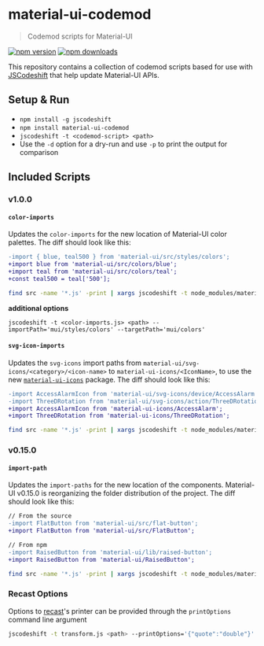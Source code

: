 # material-ui-codemod

> Codemod scripts for Material-UI

[![npm version](https://img.shields.io/npm/v/material-ui-codemod.svg?style=flat-square)](https://www.npmjs.com/package/material-ui-codemod)
[![npm downloads](https://img.shields.io/npm/dm/material-ui-codemod.svg?style=flat-square)](https://www.npmjs.com/package/material-ui-codemod)

This repository contains a collection of codemod scripts based for use with
[JSCodeshift](https://github.com/facebook/jscodeshift) that help update Material-UI
APIs.

## Setup & Run

- `npm install -g jscodeshift`
- `npm install material-ui-codemod`
- `jscodeshift -t <codemod-script> <path>`
- Use the `-d` option for a dry-run and use `-p` to print the output
  for comparison

## Included Scripts

### v1.0.0

#### `color-imports`

Updates the `color-imports` for the new location of Material-UI color palettes.
The diff should look like this:

```diff
-import { blue, teal500 } from 'material-ui/src/styles/colors';
+import blue from 'material-ui/src/colors/blue';
+import teal from 'material-ui/src/colors/teal';
+const teal500 = teal['500'];
```

```sh
find src -name '*.js' -print | xargs jscodeshift -t node_modules/material-ui-codemod/lib/v1.0.0/color-imports.js
```

**additional options**
```
jscodeshift -t <color-imports.js> <path> --importPath='mui/styles/colors' --targetPath='mui/colors'
```

#### `svg-icon-imports`

Updates the `svg-icons` import paths from `material-ui/svg-icons/<category>/<icon-name>` to `material-ui-icons/<IconName>`, to use the new [`material-ui-icons`](https://github.com/mui-org/material-ui/tree/v1-beta/packages/material-ui-icons) package.
The diff should look like this:

```diff
-import AccessAlarmIcon from 'material-ui/svg-icons/device/AccessAlarm';
-import ThreeDRotation from 'material-ui/svg-icons/action/ThreeDRotation';
+import AccessAlarmIcon from 'material-ui-icons/AccessAlarm';
+import ThreeDRotation from 'material-ui-icons/ThreeDRotation';
```

```sh
find src -name '*.js' -print | xargs jscodeshift -t node_modules/material-ui-codemod/lib/v1.0.0/svg-icon-imports.js
```

### v0.15.0

#### `import-path`

Updates the `import-paths` for the new location of the components.
Material-UI v0.15.0 is reorganizing the folder distribution of the project.
The diff should look like this:

```diff
// From the source
-import FlatButton from 'material-ui/src/flat-button';
+import FlatButton from 'material-ui/src/FlatButton';

// From npm
-import RaisedButton from 'material-ui/lib/raised-button';
+import RaisedButton from 'material-ui/RaisedButton';
```

```sh
find src -name '*.js' -print | xargs jscodeshift -t node_modules/material-ui-codemod/lib/v0.15.0/import-path.js
```

### Recast Options

Options to [recast](https://github.com/benjamn/recast)'s printer can be provided
through the `printOptions` command line argument

```sh
jscodeshift -t transform.js <path> --printOptions='{"quote":"double"}'
```
